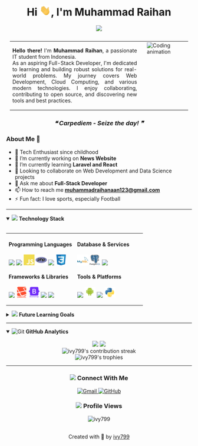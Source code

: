 <h1 align="center">Hi <img src="https://raw.githubusercontent.com/ABSphreak/ABSphreak/master/gifs/Hi.gif" width="30px">, I'm Muhammad Raihan</h1>
<p align="center">
  <a href="https://github.com/Ratheshan03/readme-typing-svg"><img src="https://readme-typing-svg.herokuapp.com?lines=IT+Student+from+Indonesia;Full+Stack+Developer;Cloud%20|%20Web%20Enthusiast;Always+Learning&center=true&width=500&height=50"></a>
</p>

<table width="100%" style="border: none; padding: 10px">
  <tr>
    <td style="vertical-align: top; padding-right: 20px; max-width: 500px;">
      <p align="justify">
        <b>Hello there!</b> I'm <b>Muhammad Raihan</b>, a passionate IT student from Indonesia.<br>
        As an aspiring Full-Stack Developer, I'm dedicated to learning and building robust solutions for real-world problems. My journey covers Web Development, Cloud Computing, and various modern technologies. I enjoy collaborating, contributing to open source, and discovering new tools and best practices.
      </p>
    </td>
    <td style="vertical-align: top;">
      <img src="https://media.tenor.com/WKPXrrxUvEgAAAAi/frieren-kuru-kuru.gif" width="300" alt="Coding animation">
    </td>
  </tr>
</table>

<h3 align="center" style="margin-top: 15px;">
  <b><i> ❝ Carpediem - Seize the day! ❞</i></b>
</h3>

<h3>About Me 🧑</h3>

- 🧞 Tech Enthusiast since childhood
- 🔭 I’m currently working on **News Website**
- 🌱 I’m currently learning **Laravel and React**
- 👯 Looking to collaborate on Web Development and Data Science projects
- 💬 Ask me about **Full-Stack Developer**
- 📫 How to reach me **muhammadraihanaan123@gmail.com**
- ⚡ Fun fact: I love sports, especially Football

---

<details open>
<summary>
  <img src="https://media2.giphy.com/media/QssGEmpkyEOhBCb7e1/giphy.gif?cid=ecf05e47a0n3gi1bfqntqmob8g9aid1oyj2wr3ds3mg700bl&rid=giphy.gif" width="25"> <b>Technology Stack</b>
</summary>
<br>

<table>
  <tr>
    <td valign="top" width="50%">
      <h4>Programming Languages</h4>
      <p>
        <code><a href="https://www.python.org/" target="_blank"><img height="30" src="https://www.vectorlogo.zone/logos/python/python-icon.svg"></a></code>
        <code><a href="https://www.oracle.com/java/" target="_blank"><img height="30" src="https://www.vectorlogo.zone/logos/java/java-icon.svg"></a></code>
        <code><a href="https://www.javascript.com/" target="_blank"><img height="30" src="https://raw.githubusercontent.com/devicons/devicon/master/icons/javascript/javascript-plain.svg"></a></code>
        <code><a href="https://www.php.net/" target="_blank"><img height="30" src="https://raw.githubusercontent.com/devicons/devicon/master/icons/php/php-original.svg"></a></code>
        <code><a href="https://www.w3schools.com/html/" target="_blank"><img height="30" src="https://www.vectorlogo.zone/logos/w3_html5/w3_html5-icon.svg"></a></code>
        <code><a href="https://www.w3schools.com/css/" target="_blank"><img height="30" src="https://raw.githubusercontent.com/devicons/devicon/master/icons/css3/css3-original.svg"></a></code>
      </p>
      <h4>Frameworks & Libraries</h4>
      <p>
        <code><a href="https://reactjs.org/" target="_blank"><img height="30" src="https://www.vectorlogo.zone/logos/reactjs/reactjs-icon.svg"></a></code>
        <code><a href="https://laravel.com/" target="_blank"><img height="30" src="https://raw.githubusercontent.com/devicons/devicon/master/icons/laravel/laravel-plain-wordmark.svg"></a></code>
        <code><a href="https://getbootstrap.com/" target="_blank"><img height="30" src="https://raw.githubusercontent.com/devicons/devicon/master/icons/bootstrap/bootstrap-plain-wordmark.svg"></a></code>
        <code><a href="https://nodejs.org/en/" target="_blank"><img height="30" src="https://www.vectorlogo.zone/logos/nodejs/nodejs-icon.svg"></a></code>
        <code><a href="https://tailwindcss.com/" target="_blank"><img height="30" src="https://www.vectorlogo.zone/logos/tailwindcss/tailwindcss-icon.svg"></a></code>
      </p>
    </td>
    <td valign="top" width="50%">
      <h4>Database & Services</h4>
      <p>
        <code><a href="https://www.mysql.com/" target="_blank"><img height="30" src="https://raw.githubusercontent.com/devicons/devicon/master/icons/mysql/mysql-original-wordmark.svg"></a></code>
        <code><a href="https://www.postgresql.org/" target="_blank"><img height="30" src="https://raw.githubusercontent.com/devicons/devicon/master/icons/postgresql/postgresql-original-wordmark.svg"></a></code>
        <code><a href="https://cloud.google.com/" target="_blank"><img height="30" src="https://www.vectorlogo.zone/logos/google_cloud/google_cloud-icon.svg"></a></code>
      </p>
      <h4>Tools & Platforms</h4>
      <p>
        <code><a href="https://git-scm.com/" target="_blank"><img height="30" src="https://www.vectorlogo.zone/logos/git-scm/git-scm-icon.svg"></a></code>
        <code><a href="https://developer.android.com/" target="_blank"><img height="30" src="https://raw.githubusercontent.com/devicons/devicon/master/icons/android/android-original-wordmark.svg"></a></code>
        <code><a href="https://www.figma.com/" target="_blank"><img height="30" src="https://www.vectorlogo.zone/logos/figma/figma-icon.svg"></a></code>
        <code><a href="https://www.python.org/" target="_blank"><img height="30" src="https://raw.githubusercontent.com/devicons/devicon/master/icons/python/python-original.svg"></a></code>
      </p>
    </td>
  </tr>
</table>

</details>

<details>
<summary>
  <img src="https://media.giphy.com/media/v1.Y2lkPTc5MGI3NjExNDVlOTAxNzZjZWM1YzM0MThmNjI0ZWY1NzBhYjcwM2MxZTFhMzNhMSZlcD12MV9pbnRlcm5hbF9naWZzX2dpZklkJmN0PWc/i4jKn7itdV2Tvjzj6Y/giphy.gif" width="25"> <b>Future Learning Goals</b>
</summary>
<br>

<table>
  <tr>
    <td valign="top" width="50%">
      <h4>Mobile Development</h4>
      <p>
        <code><a href="https://flutter.dev/" target="_blank"><img height="30" src="https://www.vectorlogo.zone/logos/flutterio/flutterio-icon.svg"></a></code>
      </p>
      <h4>Cloud & DevOps</h4>
      <p>
        <code><a href="https://cloud.google.com/" target="_blank"><img height="30" src="https://www.vectorlogo.zone/logos/google_cloud/google_cloud-icon.svg"></a></code>
        <code><a href="https://aws.amazon.com/" target="_blank"><img height="30" src="https://www.vectorlogo.zone/logos/amazon_aws/amazon_aws-icon.svg"></a></code>
      </p>
    </td>
    <td valign="top" width="50%">
      <h4>Data Science & Machine Learning</h4>
      <p>
        <code><a href="https://opencv.org/" target="_blank"><img height="30" src="https://www.vectorlogo.zone/logos/opencv/opencv-icon.svg"></a></code>
        <code><a href="https://analytics.google.com/" target="_blank"><img height="30" src="https://www.vectorlogo.zone/logos/google_analytics/google_analytics-icon.svg"></a></code>
      </p>
    </td>
  </tr>
</table>
</details>

---

<details open>
<summary>
 <img src="https://media.giphy.com/media/W5eoZHPpUx9sapR0eu/giphy.gif" width="30px" alt="Git"/>&nbsp;<b>GitHub Analytics</b>
</summary>
<br>

<div align="center">
  <img height="180em" src="https://github-readme-stats.vercel.app/api?username=ivy799&show_icons=true&hide_border=true&title_color=94b4a4&icon_color=FFFFFF&text_color=FFFFFF&bg_color=000000&count_private=true&include_all_commits=true"/>
  <img height="180em" src="https://github-readme-stats.vercel.app/api/top-langs/?username=ivy799&text_color=FFFFFF&bg_color=000000&title_color=94b4a4&langs_count=8&layout=compact&hide_border=true"/>
</div>

<div align="center">
  <img width="70%" src="https://github-readme-streak-stats.herokuapp.com/?user=ivy799&theme=black-ice&hide_border=true&stroke=0000&background=000000&ring=94b4a4&fire=94b4a4&currStreakLabel=94b4a4" alt="ivy799's contribution streak" />
</div>

<div align="center">
  <img src="https://github-profile-trophy.vercel.app/?username=ivy799&theme=darkhub&no-frame=true&no-bg=true&margin-w=15&margin-h=15&column=6&row=1" alt="ivy799's trophies" />
</div>
</details>

---

<!-- FOOTER WITH ANIMATED EMOJIS -->

<div align="center">
  <h3> <img src="https://media.giphy.com/media/v1.Y2lkPTc5MGI3NjExODhhNTY0MmQwMDNmNDQ0MWYwNGYwODI3ZDNkODU1MGM5OWFkYTQxYSZlcD12MV9pbnRlcm5hbF9naWZzX2dpZklkJmN0PWc/jnhXd7KT8UTk5WIgiV/giphy.gif" width="30px"> Connect With Me </h3>
</div>

<div align="center">
  <a href="mailto:muhammadraihanaan123@gmail.com" target="_blank">
    <img src="https://img.shields.io/badge/Gmail-D14836?style=for-the-badge&logo=gmail&logoColor=white" alt="Gmail" />
  </a>
  <a href="https://github.com/ivy799" target="_blank">
    <img src="https://img.shields.io/badge/GitHub-100000?style=for-the-badge&logo=github&logoColor=white" alt="GitHub" />
  </a>
</div>

<div align="center">
  <h3> <img src="https://media.giphy.com/media/v1.Y2lkPTc5MGI3NjExa2lzemg5b2Vhd21xbXdjMGF2aXhkd2NieDQ3emQyYXIycHJncDlrayZlcD12MV9pbnRlcm5hbF9naWZzX2dpZklkJmN0PWc/VgCDAzcKvsR6OM0uWg/giphy.gif" width="30"> Profile Views</h3>
  <img src="https://komarev.com/ghpvc/?username=ivy799&label=Profile%20views&color=0e75b6&style=for-the-badge" alt="ivy799" />
</div>

<br>
<div align="center">
  <p>Created with 🖤 by <a href="https://github.com/ivy799">ivy799</a></p>
</div>
